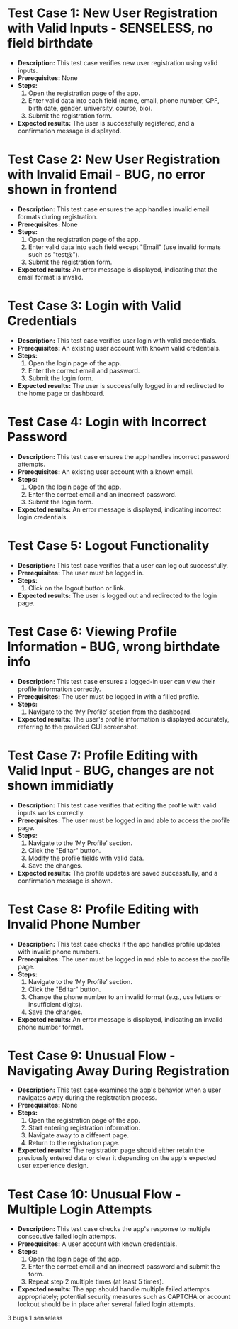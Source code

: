 # Test Case 1: New User Registration with Valid Inputs - SENSELESS, no field birthdate
- **Description:** This test case verifies new user registration using valid inputs.
- **Prerequisites:** None
- **Steps:**
  1. Open the registration page of the app.
  2. Enter valid data into each field (name, email, phone number, CPF, birth date, gender, university, course, bio).
  3. Submit the registration form.
- **Expected results:** The user is successfully registered, and a confirmation message is displayed.

# Test Case 2: New User Registration with Invalid Email - BUG, no error shown in frontend
- **Description:** This test case ensures the app handles invalid email formats during registration.
- **Prerequisites:** None
- **Steps:**
  1. Open the registration page of the app.
  2. Enter valid data into each field except "Email" (use invalid formats such as "test@").
  3. Submit the registration form.
- **Expected results:** An error message is displayed, indicating that the email format is invalid.

# Test Case 3: Login with Valid Credentials
- **Description:** This test case verifies user login with valid credentials.
- **Prerequisites:** An existing user account with known valid credentials.
- **Steps:**
  1. Open the login page of the app.
  2. Enter the correct email and password.
  3. Submit the login form.
- **Expected results:** The user is successfully logged in and redirected to the home page or dashboard.

# Test Case 4: Login with Incorrect Password
- **Description:** This test case ensures the app handles incorrect password attempts.
- **Prerequisites:** An existing user account with a known email.
- **Steps:**
  1. Open the login page of the app.
  2. Enter the correct email and an incorrect password.
  3. Submit the login form.
- **Expected results:** An error message is displayed, indicating incorrect login credentials.

# Test Case 5: Logout Functionality
- **Description:** This test case verifies that a user can log out successfully.
- **Prerequisites:** The user must be logged in.
- **Steps:**
  1. Click on the logout button or link.
- **Expected results:** The user is logged out and redirected to the login page.

# Test Case 6: Viewing Profile Information - BUG, wrong birthdate info
- **Description:** This test case ensures a logged-in user can view their profile information correctly.
- **Prerequisites:** The user must be logged in with a filled profile.
- **Steps:**
  1. Navigate to the ‘My Profile’ section from the dashboard.
- **Expected results:** The user's profile information is displayed accurately, referring to the provided GUI screenshot.

# Test Case 7: Profile Editing with Valid Input - BUG, changes are not shown immidiatly
- **Description:** This test case verifies that editing the profile with valid inputs works correctly.
- **Prerequisites:** The user must be logged in and able to access the profile page.
- **Steps:**
  1. Navigate to the ‘My Profile’ section.
  2. Click the "Editar" button.
  3. Modify the profile fields with valid data.
  4. Save the changes.
- **Expected results:** The profile updates are saved successfully, and a confirmation message is shown.

# Test Case 8: Profile Editing with Invalid Phone Number
- **Description:** This test case checks if the app handles profile updates with invalid phone numbers.
- **Prerequisites:** The user must be logged in and able to access the profile page.
- **Steps:**
  1. Navigate to the ‘My Profile’ section.
  2. Click the "Editar" button.
  3. Change the phone number to an invalid format (e.g., use letters or insufficient digits).
  4. Save the changes.
- **Expected results:** An error message is displayed, indicating an invalid phone number format.

# Test Case 9: Unusual Flow - Navigating Away During Registration
- **Description:** This test case examines the app's behavior when a user navigates away during the registration process.
- **Prerequisites:** None
- **Steps:**
  1. Open the registration page of the app.
  2. Start entering registration information.
  3. Navigate away to a different page.
  4. Return to the registration page.
- **Expected results:** The registration page should either retain the previously entered data or clear it depending on the app's expected user experience design.

# Test Case 10: Unusual Flow - Multiple Login Attempts
- **Description:** This test case checks the app's response to multiple consecutive failed login attempts.
- **Prerequisites:** A user account with known credentials.
- **Steps:**
  1. Open the login page of the app.
  2. Enter the correct email and an incorrect password and submit the form.
  3. Repeat step 2 multiple times (at least 5 times).
- **Expected results:** The app should handle multiple failed attempts appropriately; potential security measures such as CAPTCHA or account lockout should be in place after several failed login attempts.

3 bugs
1 senseless